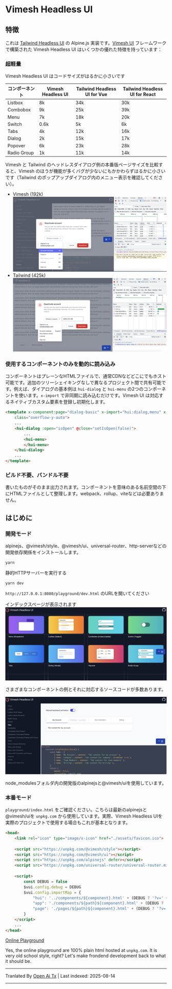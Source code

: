 # Vimesh Headless UI
## 特徴
これは [Tailwind Headless UI](https://headlessui.com/) の Alpine.js 実装です。[Vimesh UI](https://github.com/vimeshjs/vimesh-ui) フレームワークで構築された Vimesh Headless UI はいくつかの優れた特徴を持っています：
### 超軽量
Vimesh Headless UI はコードサイズがはるかに小さいです

| コンポーネント   | Vimesh Headless UI   | Tailwind Headless UI for Vue | Tailwind Headless UI for React |
| ----------- | -------------------- | -------- | ----- |
| Listbox   | 8k  | 34k | 30k | 
| Combobox  | 9k  | 25k | 39k |
| Menu      | 7k  | 18k | 20k |
| Switch    | 0.6k | 5k | 6k |
| Tabs      | 4k  | 12k | 16k |
| Dialog    | 2k  | 15k | 17k |
| Popover   | 6k  | 23k | 28k |
| Radio Group | 1k | 11k | 14k |

Vimesh と Tailwind のヘッドレスダイアログ例の本番版ページサイズを比較すると、Vimesh のほうが機能が多くバグが少ないにもかかわらずはるかに小さいです（Tailwind のポップアップダイアログ内のメニュー表示を確認してください）。

* Vimesh (192k) 
![](https://raw.githubusercontent.com/vimeshjs/vimesh-headless/master/./assets/vimesh001.png) 
* Tailwind (425k)
![](https://raw.githubusercontent.com/vimeshjs/vimesh-headless/master/./assets/tailwind001.png)

### 使用するコンポーネントのみを動的に読み込み
コンポーネントはプレーンなHTMLファイルで、通常CDNなどどこにでもホスト可能です。追加のツリーシェイキングなしで異なるプロジェクト間で共有可能です。例えば、ダイアログの基本例は `hui-dialog` と `hui-menu` の2つのコンポーネントを使います。`x-import` で非同期に読み込むだけです。Vimesh UI は対応するネイティブカスタム要素を登録し初期化します。

```html
<template x-component:page="dialog-basic" x-import="hui:dialog,menu" x-data="setupDialogBasicData()"
    class="overflow-y-auto">
    ...
    <hui-dialog :open="isOpen" @close="setIsOpen(false)">
        ...
        <hui-menu>
        </hui-menu>
    </hui-dialog>
    ...
</template>
```

### ビルド不要、バンドル不要
書いたものがそのまま出力されます。コンポーネントを意味のある名前空間の下にHTMLファイルとして整理します。webpack、rollup、viteなどは必要ありません。

## はじめに
### 開発モード
alpinejs、@vimesh/style、@vimesh/ui、universal-router、http-serverなどの開発依存関係をインストールします。
```
yarn
```
静的HTTPサーバーを実行する
```
yarn dev
```
`http://127.0.0.1:8080/playground/dev.html` のURLを開いてください

インデックスページが表示されます
![](https://raw.githubusercontent.com/vimeshjs/vimesh-headless/master/./assets/vimesh002.jpg)

さまざまなコンポーネントの例とそれに対応するソースコードが多数あります。

![](https://raw.githubusercontent.com/vimeshjs/vimesh-headless/master/./assets/vimesh003.jpg)

node_modulesフォルダ内の開発版のalpinejsと@vimesh/uiを使用しています。

### 本番モード
`playground/index.html` をご確認ください。こちらは最新のalpinejsと@vimesh/uiを `unpkg.com` から使用しています。実際、Vimesh Headless UIを実際のプロジェクトで使用する場合もこれが基本となります。
``` html
<head>
    <link rel="icon" type="image/x-icon" href="./assets/favicon.ico">

    <script src="https://unpkg.com/@vimesh/style"></script>
    <script src="https://unpkg.com/@vimesh/ui"></script>
    <script src="https://unpkg.com/alpinejs" defer></script>
    <script src="https://unpkg.com/universal-router/universal-router.min.js"></script>

    <script>
        const DEBUG = false
        $vui.config.debug = DEBUG
        $vui.config.importMap = {
            "hui": '../components/${component}.html' + (DEBUG ? '?v=' + new Date().valueOf() : '?v=0.1'),
            "app": './components/${path}${component}.html' + (DEBUG ? '?v=' + new Date().valueOf() : '?v=0.1'),
            "page": './pages/${path}${component}.html' + (DEBUG ? '?v=' + new Date().valueOf() : '?v=0.1'),
        }
    </script>
    ...
</head>
```

[Online Playground](https://unpkg.com/@vimesh/headless/playground/index.html)

Yes, the online playground are 100% plain html hosted at `unpkg.com`. It is very old school style, right? Let's make frondend development back to what it should be.


---


Tranlated By [Open Ai Tx](https://github.com/OpenAiTx/OpenAiTx) | Last indexed: 2025-08-14


---
